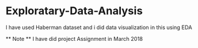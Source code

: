 # Exploratary-Data-Analysis
I have used Haberman dataset and i did data visualization in this using EDA


** Note **
I have did project Assignment in March 2018
